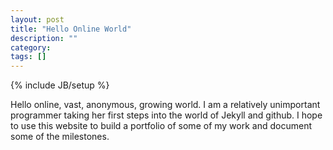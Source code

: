 ```yaml
---
layout: post
title: "Hello Online World"
description: ""
category: 
tags: []
---
```

{% include JB/setup %}

Hello online, vast, anonymous, growing world. I am a relatively unimportant programmer taking her first steps into the world of Jekyll and github. I hope to use this website to build a portfolio of some of my work and document some of the milestones.
